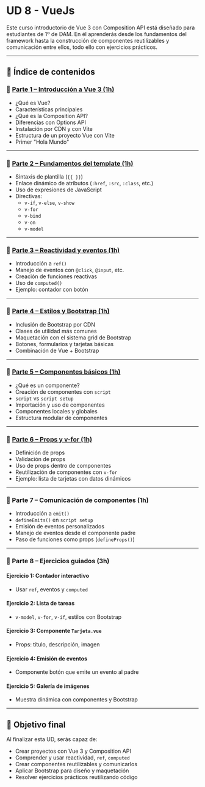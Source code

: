 # UD 8 - VueJs


Este curso introductorio de Vue 3 con Composition API está diseñado para estudiantes de 1º de DAM. En él aprenderás desde los fundamentos del framework hasta la construcción de componentes reutilizables y comunicación entre ellos, todo ello con ejercicios prácticos.

---

## 📑 Índice de contenidos

### 🧱 [Parte 1 – Introducción a Vue 3 (1h)](./parte1.md)
- ¿Qué es Vue?
- Características principales
- ¿Qué es la Composition API?
- Diferencias con Options API
- Instalación por CDN y con Vite
- Estructura de un proyecto Vue con Vite
- Primer "Hola Mundo"

---

### 🧩 [Parte 2 – Fundamentos del template (1h)](./parte2.md)
- Sintaxis de plantilla (`{{ }}`)
- Enlace dinámico de atributos (`:href`, `:src`, `:class`, etc.)
- Uso de expresiones de JavaScript
- Directivas:
  - `v-if`, `v-else`, `v-show`
  - `v-for`
  - `v-bind`
  - `v-on`
  - `v-model`

---

### 🧠 [Parte 3 – Reactividad y eventos (1h)](./parte3.md)
- Introducción a `ref()`
- Manejo de eventos con `@click`, `@input`, etc.
- Creación de funciones reactivas
- Uso de `computed()`
- Ejemplo: contador con botón

---

### 🎨 [Parte 4 – Estilos y Bootstrap (1h)](./parte4.md)
- Inclusión de Bootstrap por CDN
- Clases de utilidad más comunes
- Maquetación con el sistema grid de Bootstrap
- Botones, formularios y tarjetas básicas
- Combinación de Vue + Bootstrap

---

### 🧱 [Parte 5 – Componentes básicos (1h)](./parte5.md)
- ¿Qué es un componente?
- Creación de componentes con `script`
- `script` vs `script setup`
- Importación y uso de componentes
- Componentes locales y globales
- Estructura modular de componentes

---

### 📨 [Parte 6 – Props y v-for (1h)](./parte6.md)
- Definición de props
- Validación de props
- Uso de props dentro de componentes
- Reutilización de componentes con `v-for`
- Ejemplo: lista de tarjetas con datos dinámicos

---

### 🔁 Parte 7 – Comunicación de componentes (1h)
- Introducción a `emit()`
- `defineEmits()` en `script setup`
- Emisión de eventos personalizados
- Manejo de eventos desde el componente padre
- Paso de funciones como props (`defineProps()`)

---

### 🧪 Parte 8 – Ejercicios guiados (3h)
#### Ejercicio 1: Contador interactivo
- Usar `ref`, eventos y `computed`

#### Ejercicio 2: Lista de tareas
- `v-model`, `v-for`, `v-if`, estilos con Bootstrap

#### Ejercicio 3: Componente `Tarjeta.vue`
- Props: título, descripción, imagen

#### Ejercicio 4: Emisión de eventos
- Componente botón que emite un evento al padre

#### Ejercicio 5: Galería de imágenes
- Muestra dinámica con componentes y Bootstrap

---

## 🚀 Objetivo final
Al finalizar esta UD, serás capaz de:
- Crear proyectos con Vue 3 y Composition API
- Comprender y usar reactividad, `ref`, `computed`
- Crear componentes reutilizables y comunicarlos
- Aplicar Bootstrap para diseño y maquetación
- Resolver ejercicios prácticos reutilizando código

```

